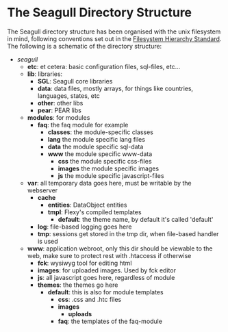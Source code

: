 <!-- Name: Code/DirectoryStructure -->
<!-- Version: 8 -->
<!-- Last-Modified: 2007/10/27 12:47:42 -->
<!-- Author: lyric -->
<!-- Status: Original -->

# The Seagull Directory Structure

The Seagull directory structure has been organised with the unix filesystem in mind, following conventions set out in the [Filesystem Hierarchy Standard][1].
The following is a schematic of the directory structure:

  * *seagull*
	* **etc**: et cetera: basic configuration files, sql-files, etc...
	* **lib**: libraries:
	  * **SGL**: Seagull core libraries
	  * **data**: data files, mostly arrays, for things like countries, languages, states, etc
	  * **other**: other libs
	  * **pear**: PEAR libs
	* **modules**: for modules 
	  * **faq**: the faq module for example
		* **classes**: the module-specific classes
		* **lang** the module specific lang files
		* **data** the module specific sql-data
		* **www** the module specific www-data
		  * **css** the module specific css-files
		  * **images** the module specific images
		  * **js** the module specific javascript-files
	* **var**: all temporary data goes here, must be writable by the webserver
	  * **cache**
		* **entities**: DataObject entities
		* **tmpl**: Flexy's compiled templates
		  * **default**: the theme name, by default it's called 'default'
	  * **log**: file-based logging goes here
	  * **tmp**: sessions get stored in the tmp dir, when file-based handler is used
	* **www**: application webroot, only this dir should be viewable to the web, make sure to protect rest with .htaccess if otherwise
	  * **fck**: wysiwyg tool for editing html
	  * **images**: for uploaded images. Used by fck editor
	  * **js**: all javascript goes here, regardless of module
	  * **themes**: the themes go here
		* **default**: this is also for module templates
		  * **css**: .css and .htc files
		  * **images**
			* **uploads**
		  * **faq**: the templates of the faq-module

[1]:	http://www.pathname.com/fhs/
